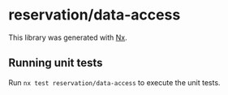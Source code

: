 # reservation/data-access

This library was generated with [Nx](https://nx.dev).

## Running unit tests

Run `nx test reservation/data-access` to execute the unit tests.
